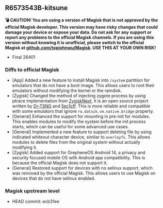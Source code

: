 ## R6573543B-kitsune

**💣 CAUTION! You are using a version of Magisk that is not approved by the official Magisk developer. This version may have risky changes that could damage your device or expose your data. Do not ask for any support or report any problems to the official Magisk channels. If you are using this version without knowing it is unofficial, please switch to the official Magisk at [github.com/topjohnwu/Magisk](https://github.com/topjohnwu/Magisk). USE THIS AT YOUR OWN RISK!**

- Final 26401

### Diffs to official Magisk

- [App] Added a new feature to install Magisk into `/system` partition for emulators that do not have a boot image. This allows users to root their emulators without modifying the kernel or the ramdisk.
- [Zygisk] Changed the method of injecting zygote process by using ptrace implementation from [ZygiskNext](https://github.com/Dr-TSNG/ZygiskNext), it is an open source project written by [Dr-TSNG](https://github.com/Dr-TSNG/ZygiskNext) and [5ec1cff](https://github.com/5ec1cff). This is more reliable and compatible with some emulators that ignore `ro.dalvik.vm.native.bridge` property.
- [General] Enhanced the support for mounting in pre-init for modules. This enables modules to modify the system before the init process starts, which can be useful for some advanced use cases.
- [General] Implemented a new feature to support deleting file by using indicated whiteout character device, similar to `overlayfs`. This allows modules to delete files from the original system without actually modifying it.
- [Zygisk] Added support for GrepheneOS Android 14, a privacy and security focused mobile OS with Android app compatibility. This is because the official Magisk does not support it.
- [General] Restored support for devices with no selinux support, which was removed by the official Magisk. This allows users to use Magisk on devices that do not have selinux enabled.

### Magisk upstream level

- HEAD commit: ecb31ee
